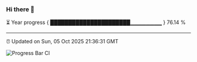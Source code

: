 ### Hi there 👋

⏳ Year progress { ██████████████████████▁▁▁▁▁▁▁▁ } 76.14 %

---

⏰ Updated on Sun, 05 Oct 2025 21:36:31 GMT

![Progress Bar CI](https://github.com/IshwaranRudhara/GIT-ACTION/workflows/Progress%20Bar%20CI/badge.svg)
